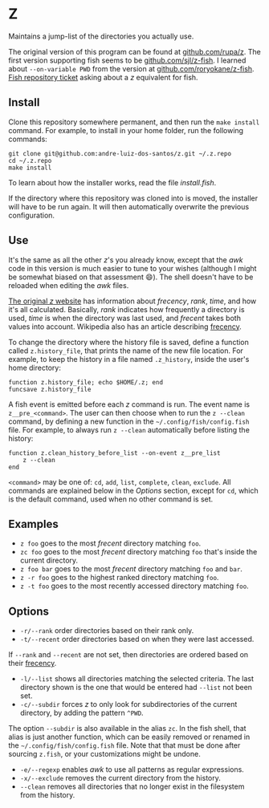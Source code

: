 # Z

Maintains a jump-list of the directories you actually use.

The original version of this program can be found at [github.com/rupa/z](https://github.com/rupa/z).
The first version supporting fish seems to be [github.com/sjl/z-fish](https://github.com/sjl/z-fish).
I learned about `--on-variable PWD` from the version at [github.com/roryokane/z-fish](https://github.com/roryokane/z-fish/blob/master/z.fish).
[Fish repository ticket](https://github.com/fish-shell/fish-shell/issues/981) asking about a _z_ equivalent for fish.

## Install

Clone this repository somewhere permanent, and then run the `make install` command.
For example, to install in your home folder, run the following commands:
```
git clone git@github.com:andre-luiz-dos-santos/z.git ~/.z.repo
cd ~/.z.repo
make install
```
To learn about how the installer works, read the file _install.fish_.

If the directory where this repository was cloned into is moved, the installer will have to be run again.
It will then automatically overwrite the previous configuration.

## Use

It's the same as all the other _z_'s you already know, except that the _awk_ code in this version is much easier to tune to your wishes (although I might be somewhat biased on that assessment :smile:).
The shell doesn't have to be reloaded when editing the _awk_ files.

[The original _z_ website](https://github.com/rupa/z) has information about _frecency_, _rank_, _time_, and how it's all calculated.
Basically, _rank_ indicates how frequently a directory is used, _time_ is when the directory was last used, and _frecent_ takes both values into account.
Wikipedia also has an article describing [frecency](https://en.wikipedia.org/wiki/Frecency).

To change the directory where the history file is saved, define a function called `z.history_file`, that prints the name of the new file location. For example, to keep the history in a file named `.z_history`, inside the user's home directory:
```
function z.history_file; echo $HOME/.z; end
funcsave z.history_file
```

A fish event is emitted before each _z_ command is run. The event name is `z__pre_<command>`. The user can then choose when to run the `z --clean` command, by defining a new function in the `~/.config/fish/config.fish` file. For example, to always run `z --clean` automatically before listing the history:
```
function z.clean_history_before_list --on-event z__pre_list
	z --clean
end
```
`<command>` may be one of: `cd`, `add`, `list`, `complete`, `clean`, `exclude`. All commands are explained below in the _Options_ section, except for `cd`, which is the default command, used when no other command is set.

## Examples

* `z foo` goes to the most _frecent_ directory matching `foo`.
* `zc foo` goes to the most _frecent_ directory matching `foo` that's inside the current directory.
* `z foo bar` goes to the most _frecent_ directory matching `foo` and `bar`.
* `z -r foo` goes to the highest ranked directory matching `foo`.
* `z -t foo` goes to the most recently accessed directory matching `foo`.

## Options

* `-r/--rank` order directories based on their rank only.
* `-t/--recent` order directories based on when they were last accessed.

If `--rank` and `--recent` are not set, then directories are ordered based on their [frecency](https://en.wikipedia.org/wiki/Frecency).

* `-l/--list` shows all directories matching the selected criteria. The last directory shown is the one that would be entered had `--list` not been set.
* `-c/--subdir` forces _z_ to only look for subdirectories of the current directory, by adding the pattern `^PWD`.

The option `--subdir` is also available in the alias `zc`. In the fish shell, that alias is just another function, which can be easily removed or renamed in the `~/.config/fish/config.fish` file. Note that that must be done after sourcing `z.fish`, or your customizations might be undone.

* `-e/--regexp` enables _awk_ to use all patterns as regular expressions.
* `-x/--exclude` removes the current directory from the history.
* `--clean` removes all directories that no longer exist in the filesystem from the history.
